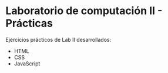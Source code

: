 # Laboratorio de computación II - Prácticas
Ejercicios prácticos de Lab II desarrollados:
  * HTML
  * CSS
  * JavaScript
